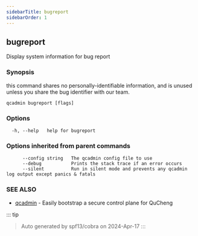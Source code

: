 ```yaml
---
sidebarTitle: bugreport
sidebarOrder: 1
---
```


## bugreport

Display system information for bug report

### Synopsis

this command shares no personally-identifiable information, and is unused unless you share the bug identifier with our team.

```
qcadmin bugreport [flags]
```

### Options

```
  -h, --help   help for bugreport
```

### Options inherited from parent commands

```
      --config string   The qcadmin config file to use
      --debug           Prints the stack trace if an error occurs
      --silent          Run in silent mode and prevents any qcadmin log output except panics & fatals
```

### SEE ALSO

* [qcadmin](../qcadmin.md)	 - Easily bootstrap a secure control plane for QuCheng

::: tip
>Auto generated by spf13/cobra on 2024-Apr-17
:::